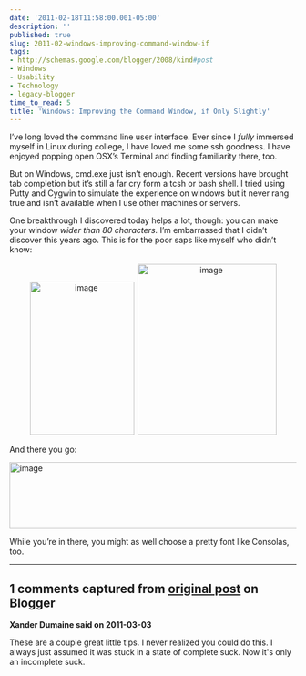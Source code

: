 ```yaml
---
date: '2011-02-18T11:58:00.001-05:00'
description: ''
published: true
slug: 2011-02-windows-improving-command-window-if
tags:
- http://schemas.google.com/blogger/2008/kind#post
- Windows
- Usability
- Technology
- legacy-blogger
time_to_read: 5
title: 'Windows: Improving the Command Window, if Only Slightly'
---
```


<p>I’ve long loved the command line user interface. Ever since I <em>fully</em> immersed myself in Linux during college, I have loved me some ssh goodness. I have enjoyed popping open OSX’s Terminal and finding familiarity there, too.</p>
<p>But on Windows, cmd.exe just isn’t enough. Recent versions have brought tab completion but it’s still a far cry form a tcsh or bash shell. I tried using Putty and Cygwin to simulate the experience on windows but it never rang true and isn’t available when I use other machines or servers.</p>
<p>One breakthrough I discovered today helps a lot, though: you can make your window <em>wider than 80 characters.</em> I’m embarrassed that I didn’t discover this years ago. This is for the poor saps like myself who didn’t know:</p>  <p align="center"><img alt="image" height="269" src="http://lh4.ggpht.com/_IKD9WtY5kxU/TV6lGfKMQKI/AAAAAAAABcc/5LPkFAjrGEo/image%5B2%5D.png" style="margin: 3px; display: inline;" title="image" width="183" /><img alt="image" height="300" src="http://lh4.ggpht.com/_IKD9WtY5kxU/TV6lGZXMs6I/AAAAAAAABcg/NTpkVsfsCWU/image%5B10%5D.png" style="margin: 3px; display: inline;" title="image" width="244" /></p>
<p>And there you go:</p>
<p><img alt="image" height="117" src="http://lh6.ggpht.com/_IKD9WtY5kxU/TV6lGw9wUEI/AAAAAAAABck/aQEXmKPO1ds/image%5B11%5D.png" style="margin: 3px auto; display: block; float: none;" title="image" width="700" /></p>
<p>While you’re in there, you might as well choose a pretty font like Consolas, too.</p>

---

## 1 comments captured from [original post](https://blog.wassupy.com/2011/02/windows-improving-command-window-if.html) on Blogger

**Xander Dumaine said on 2011-03-03**

These are a couple great little tips. I never realized you could do this. I always just assumed it was stuck in a state of complete suck. Now it's only an incomplete suck.

